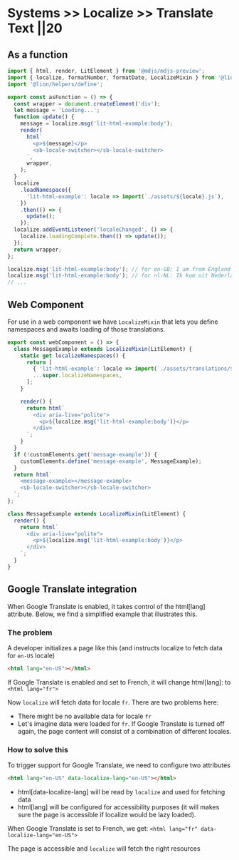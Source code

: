 # Systems >> Localize >> Translate Text ||20

## As a function

```js script
import { html, render, LitElement } from '@mdjs/mdjs-preview';
import { localize, formatNumber, formatDate, LocalizeMixin } from '@lion/localize';
import '@lion/helpers/define';
```

```js preview-story
export const asFunction = () => {
  const wrapper = document.createElement('div');
  let message = 'Loading...';
  function update() {
    message = localize.msg('lit-html-example:body');
    render(
      html`
        <p>${message}</p>
        <sb-locale-switcher></sb-locale-switcher>
      `,
      wrapper,
    );
  }
  localize
    .loadNamespace({
      'lit-html-example': locale => import(`./assets/${locale}.js`),
    })
    .then(() => {
      update();
    });
  localize.addEventListener('localeChanged', () => {
    localize.loadingComplete.then(() => update());
  });
  return wrapper;
};
```

```js
localize.msg('lit-html-example:body'); // for en-GB: I am from England
localize.msg('lit-html-example:body'); // for nl-NL: Ik kom uit Nederland
// ...
```

## Web Component

For use in a web component we have `LocalizeMixin` that lets you define namespaces and awaits loading of those translations.

```js preview-story
export const webComponent = () => {
  class MessageExample extends LocalizeMixin(LitElement) {
    static get localizeNamespaces() {
      return [
        { 'lit-html-example': locale => import(`./assets/translations/${locale}.js`) },
        ...super.localizeNamespaces,
      ];
    }

    render() {
      return html`
        <div aria-live="polite">
          <p>${localize.msg('lit-html-example:body')}</p>
        </div>
      `;
    }
  }
  if (!customElements.get('message-example')) {
    customElements.define('message-example', MessageExample);
  }
  return html`
    <message-example></message-example>
    <sb-locale-switcher></sb-locale-switcher>
  `;
};
```

```js
class MessageExample extends LocalizeMixin(LitElement) {
  render() {
    return html`
      <div aria-live="polite">
        <p>${localize.msg('lit-html-example:body')}</p>
      </div>
    `;
  }
}
```

## Google Translate integration

When Google Translate is enabled, it takes control of the html[lang] attribute.
Below, we find a simplified example that illustrates this.

### The problem

A developer initializes a page like this (and instructs localize to fetch data for `en-US` locale)

```html
<html lang="en-US"></html>
```

If Google Translate is enabled and set to French, it will change html[lang]:
to `<html lang="fr">`

Now `localize` will fetch data for locale `fr`. There are two problems here:

- There might be no available data for locale `fr`
- Let's imagine data were loaded for `fr`. If Google Translate is turned off again,
  the page content will consist of a combination of different locales.

### How to solve this

To trigger support for Google Translate, we need to configure two attributes

```html
<html lang="en-US" data-localize-lang="en-US"></html>
```

- html[data-localize-lang] will be read by `localize` and used for fetching data
- html[lang] will be configured for accessibility purposes (it will makes sure the
  page is accessible if localize would be lazy loaded).

When Google Translate is set to French, we get: `<html lang="fr" data-localize-lang="en-US">`

The page is accessible and `localize` will fetch the right resources
